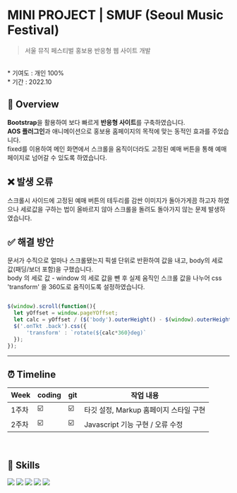 # MINI PROJECT | SMUF (Seoul Music Festival)
> 서울 뮤직 페스티벌 홍보용 반응형 웹 사이트 개발
<br>
* 기여도 : 개인 100% <br> 
* 기간 : 2022.10
<br>

## 📍 Overview

**Bootstrap**을 활용하여 보다 빠르게 **반응형 사이트**를 구축하였습니다. <br>
**AOS 플러그인**과 애니메이션으로 홍보용 홈페이지의 목적에 맞는 동적인 효과를 주었습니다. <br>
fixed를 이용하여 메인 화면에서 스크롤을 움직이더라도 고정된 예매 버튼을 통해 예매 페이지로 넘어갈 수 있도록 하였습니다.


## ❌ 발생 오류

스크롤시 사이드에 고정된 예매 버튼의 테두리를 감싼 이미지가 돌아가게끔 하고자 하였으나 세로값을 구하는 법이 올바르지 않아 스크롤을 돌려도 돌아가지 않는 문제 발생하였습니다.

## ✅ 해결 방안
문서가 수직으로 얼마나 스크롤됐는지 픽셀 단위로 반환하여 값을 내고, body의 세로 값(패딩/보더 포함)을 구했습니다.<br>
body 의 세로 값 - window 의 세로 값을 뺀 후 실제 움직인 스크롤 값을 나누어 css 'transform' 을 360도로 움직이도록 설정하였습니다.
    
```js

$(window).scroll(function(){
  let yOffset = window.pageYOffset;
  let calc = yOffset / ($('body').outerHeight() - $(window).outerHeight());
  $('.onTkt .back').css({
      'transform' : `rotate(${calc*360}deg)`
  });
});
```

***

## ⏰ Timeline 
| Week | coding | git | 작업 내용 |
| ------ | -- | -- |----------- |
| 1주차 | ☑️ | ☑️ | 타깃 설정, Markup 홈페이지 스타일 구현  |
| 2주차 | ☑️ | ☑️ | Javascript 기능 구현 / 오류 수정 |

<br>

## 🚀 Skills 
<img src="https://img.shields.io/badge/html5-E34F26?style=for-the-badge&logo=html5&logoColor=white"> <img src="https://img.shields.io/badge/sass-CC6699?style=for-the-badge&logo=sass&logoColor=white"> <img src="https://img.shields.io/badge/javascript-F7DF1E?style=for-the-badge&logo=javascript&logoColor=black"> <img src="https://img.shields.io/badge/jQuery-0769AD?style=for-the-badge&logo=jQuery&logoColor=white"> <img src="https://img.shields.io/badge/Bootstrap-7952B3?style=for-the-badge&logo=Bootstrap&logoColor=white"> 
<br><br>
